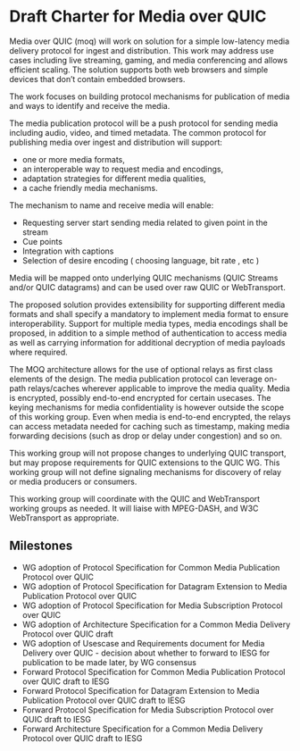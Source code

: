 # Draft Charter for Media over QUIC

Media over QUIC (moq) will work on solution for a simple low-latency 
media delivery protocol for ingest and distribution. 
This work may address use cases including live streaming, gaming, and 
media conferencing and allows efficient scaling. The solution supports 
both web browsers and simple devices that don’t contain embedded browsers. 
 
The work focuses on building protocol mechanisms for publication of media 
and ways to identify and receive the media.

The media publication protocol will be a push protocol for sending 
media including audio, video, and timed metadata.
The common protocol for publishing media over ingest and distribution 
will support:

* one or more media formats, 
* an interoperable way to request media and encodings,
* adaptation strategies for different media qualities, 
* a cache friendly media mechanisms. 

The mechanism to name and receive media will enable:

* Requesting server start sending media related to given point in the stream
* Cue points
* Integration with captions
* Selection of desire encoding ( choosing language, bit rate , etc ) 

Media will be mapped onto underlying QUIC mechanisms (QUIC Streams and/or
QUIC datagrams) and can be used over raw QUIC or WebTransport.

The proposed solution provides extensibility for supporting different 
media formats and shall specify a mandatory to implement media format to ensure interoperability. Support for multiple media types, media encodings shall be proposed, in addition to a simple method of authentication to access media as well as carrying information for additional decryption of media payloads where required.
  
The MOQ architecture allows for the use of optional relays as first 
class elements of the design. The media publication protocol can 
leverage on-path relays/caches wherever applicable to improve the 
media quality. Media is encrypted, possibly end-to-end encrypted 
for certain usecases. The keying mechanisms for media confidentiality
is however outside the scope of this working group. Even when media is 
end-to-end encrypted, the relays can access metadata needed for caching
such as timestamp, making media forwarding decisions (such as drop or 
delay under congestion) and so on.
 
This working group will not propose changes to underlying QUIC 
transport, but may propose requirements for QUIC extensions to the QUIC WG. This working group will not define signaling mechanisms for discovery of relay or media producers or consumers. 
 
This working group will coordinate with the QUIC and WebTransport working 
groups as needed. It will liaise with MPEG-DASH, and W3C WebTransport 
as appropriate. 
 
## Milestones

* WG adoption of Protocol Specification for Common Media Publication Protocol over QUIC
* WG adoption of Protocol Specification for Datagram Extension to Media Publication Protocol over QUIC
* WG adoption of Protocol Specification for Media Subscription Protocol over QUIC
* WG adoption of Architecture Specification for a Common Media Delivery Protocol over QUIC draft
* WG adoption of Usescase and Requirements document for Media Delivery over QUIC - decision about whether to forward to IESG for publication to be made later, by WG consensus  
* Forward Protocol Specification for Common Media Publication Protocol over QUIC draft to IESG
* Forward Protocol Specification for Datagram Extension to Media Publication Protocol over QUIC draft to IESG
* Forward Protocol Specification for Media Subscription Protocol over QUIC draft to IESG
* Forward Architecture Specification for a Common Media Delivery Protocol over QUIC draft to IESG
